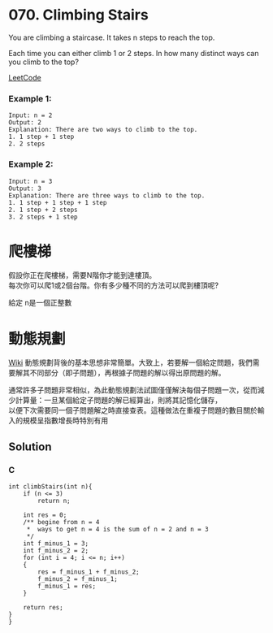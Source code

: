 # 070. Climbing Stairs
You are climbing a staircase. It takes n steps to reach the top.

Each time you can either climb 1 or 2 steps. In how many distinct ways can you climb to the top?

[LeetCode](https://leetcode.com/problems/climbing-stairs/)  

### Example 1:
```
Input: n = 2
Output: 2
Explanation: There are two ways to climb to the top.
1. 1 step + 1 step
2. 2 steps
```

### Example 2:
```
Input: n = 3
Output: 3
Explanation: There are three ways to climb to the top.
1. 1 step + 1 step + 1 step
2. 1 step + 2 steps
3. 2 steps + 1 step
```

# 爬樓梯
假設你正在爬樓梯，需要N階你才能到達樓頂。  
每次你可以爬1或2個台階。你有多少種不同的方法可以爬到樓頂呢?

給定 n是一個正整數

# 動態規劃
[Wiki](https://zh.m.wikipedia.org/zh-tw/%E5%8A%A8%E6%80%81%E8%A7%84%E5%88%92)
動態規劃背後的基本思想非常簡單。大致上，若要解一個給定問題，我們需要解其不同部分（即子問題），再根據子問題的解以得出原問題的解。  

通常許多子問題非常相似，為此動態規劃法試圖僅僅解決每個子問題一次，從而減少計算量：一旦某個給定子問題的解已經算出，則將其記憶化儲存，  
以便下次需要同一個子問題解之時直接查表。這種做法在重複子問題的數目關於輸入的規模呈指數增長時特別有用

## Solution
### C

```
int climbStairs(int n){
    if (n <= 3)
        return n;
    
    int res = 0;
    /** begine from n = 4 
     *  ways to get n = 4 is the sum of n = 2 and n = 3
     */
    int f_minus_1 = 3; 
    int f_minus_2 = 2;
    for (int i = 4; i <= n; i++)
    {
        res = f_minus_1 + f_minus_2;
        f_minus_2 = f_minus_1;
        f_minus_1 = res;
    }

    return res;
}
}
```




